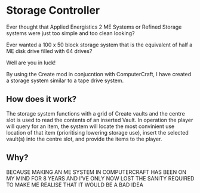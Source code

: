 # Storage Controller
Ever thought that Applied Energistics 2 ME Systems or Refined Storage systems were just too simple and too clean looking?

Ever wanted a 100 x 50 block storage system that is the equivalent of half a ME disk drive filled with 64 drives?

Well are you in luck!

By using the Create mod in conjucntion with ComputerCraft, I have created a storage system similar to a tape drive system. 

## How does it work?
The storage system functions with a grid of Create vaults and the centre slot is used to read the contents of an inserted Vault. In operation the player will query for an item, the system will locate the most convinient use location of that item (prioritising lowering storage use), insert the selected vault(s) into the centre slot, and provide the items to the player.

## Why?
BECAUSE MAKING AN ME SYSTEM IN COMPUTERCRAFT HAS BEEN ON MY MIND FOR 8 YEARS AND I'VE ONLY NOW LOST THE SANITY REQUIRED TO MAKE ME REALISE THAT IT WOULD BE A BAD IDEA
